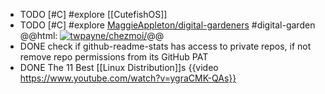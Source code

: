 - TODO [#C] #explore [[CutefishOS]]
- TODO [#C] #explore [MaggieAppleton/digital-gardeners](https://github.com/MaggieAppleton/digital-gardeners) #digital-garden 
  @@html: <a href="https://github.com/MaggieAppleton/digital-gardeners"><img src="https://github-readme-stats-astronomer.vercel.app/api/pin/?username=MaggieAppleton&repo=digital-gardeners&theme=tokyonight" alt="twpayne/chezmoi/"/></a>@@
- DONE check if github-readme-stats has access to private repos, if not remove repo permissions from its GitHub PAT
- DONE The 11 Best [[Linux Distribution]]s
  {{video https://www.youtube.com/watch?v=ygraCMK-QAs}}